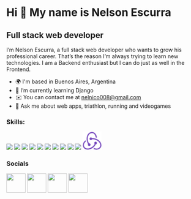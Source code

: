 Hi 👋 My name is Nelson Escurra
===============================

Full stack web developer
-----------------------------

I’m Nelson Escurra, a full stack web developer who wants to grow his professional career. That’s the reason I’m always trying to learn new technologies. I am a Backend enthusiast but I can do just as well in the Frontend.

- 🌍 I'm based in Buenos Aires, Argentina
- 🌱 I’m currently learning Django
- ✉️  You can contact me at [nelnico008@gmail.com](mailto:nelnico008@gmail.com)
- 💬 Ask me about web apps, triathlon, running and videogames

### Skills:

<p>
<a href="https://developer.mozilla.org/en-US/docs/Web/JavaScript" target="_blank" rel="noreferrer"><img src ="http://3con14.biz/code/_data/js/intro/js-logo.png" width="50" /></a>
<a href="https://www.typescriptlang.org/" target="_blank" rel="noreferrer"><img src="https://raw.githubusercontent.com/remojansen/logo.ts/master/ts.jpg" width="50" /></a>
<a href="https://www.python.org/" target="_blank" rel="noreferrer"><img src="https://github.com/jalbertsr/logo-badge-images/blob/master/img/rsz_python.png" width="50" /></a>
<a href="https://nodejs.org/en/" target="_blank" rel="noreferrer"><img src="https://raw.githubusercontent.com/danielcranney/readme-generator/main/public/icons/skills/nodejs-colored.svg" width="50" /></a>
<a href="https://www.postgresql.org/" target="_blank" rel="noreferrer"><img src="https://github.com/jalbertsr/logo-badge-images/blob/master/img/rsz_postgresql.png" width="50" /></a>
<a href="http://expressjs.com/" target="_blank" rel="noreferrer"><img src="https://raw.githubusercontent.com/danielcranney/readme-generator/main/public/icons/skills/express-colored.svg" width="50" /></a>
<a href="https://developer.mozilla.org/en-US/docs/Glossary/HTML5" target="_blank" rel="noreferrer"><img src="https://raw.githubusercontent.com/danielcranney/readme-generator/main/public/icons/skills/css3-colored.svg" width="50" /></a>
<a href="https://www.w3.org/TR/CSS/#css" target="_blank" rel="noreferrer"><img src="https://raw.githubusercontent.com/danielcranney/readme-generator/main/public/icons/skills/html5-colored.svg" width="50" /></a>
<a href="https://tailwindcss.com/" target="_blank" rel="noreferrer"><img src="https://raw.githubusercontent.com/danielcranney/readme-generator/main/public/icons/skills/tailwindcss-colored.svg" width="50" /></a>
<a href="https://reactjs.org/" target="_blank" rel="noreferrer"><img src="https://raw.githubusercontent.com/danielcranney/readme-generator/main/public/icons/skills/react-colored.svg" width="50" /></a>
<a href="http://redux.js.org" target="_blank" rel="noreferrer"><img src="https://github.com/MarioTerron/logo-images/blob/master/logos/redux.png" width="50" /></a>
</p>

### Socials

<p>
<a href="https://github.com/Nelnico08" target="_blank" rel="noreferrer"><img src="https://raw.githubusercontent.com/danielcranney/readme-generator/main/public/icons/socials/github-dark.svg" width="50" height="50" /></a>
<a href="https://www.linkedin.com/in/nelson-n-escurra-966a50213/" target="_blank" rel="noreferrer"><img src="https://raw.githubusercontent.com/danielcranney/readme-generator/main/public/icons/socials/linkedin.svg" width="50" height="50" /></a>
<a href="https://www.twitter.com/nelnico08" target="_blank" rel="noreferrer"><img src="https://raw.githubusercontent.com/danielcranney/readme-generator/main/public/icons/socials/twitter.svg" width="50" height="50" /></a>
<a href="https://www.instagram.com/nelnico08/" target="_blank" rel="noreferrer"><img src="https://raw.githubusercontent.com/danielcranney/readme-generator/main/public/icons/socials/instagram.svg" width="50" height="50" /></a>
</p>
